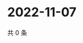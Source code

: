 # 2022-11-07

共 0 条

<!-- BEGIN WEIBO -->
<!-- 最后更新时间 Mon Nov 07 2022 10:50:18 GMT+0800 (China Standard Time) -->

<!-- END WEIBO -->
